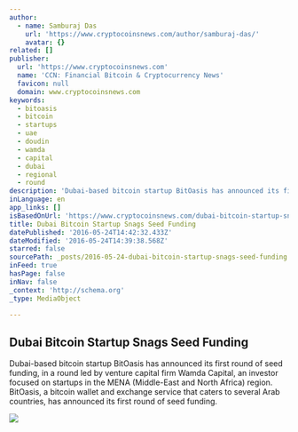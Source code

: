 ```yaml
---
author:
  - name: Samburaj Das
    url: 'https://www.cryptocoinsnews.com/author/samburaj-das/'
    avatar: {}
related: []
publisher:
  url: 'https://www.cryptocoinsnews.com'
  name: 'CCN: Financial Bitcoin & Cryptocurrency News'
  favicon: null
  domain: www.cryptocoinsnews.com
keywords:
  - bitoasis
  - bitcoin
  - startups
  - uae
  - doudin
  - wamda
  - capital
  - dubai
  - regional
  - round
description: 'Dubai-based bitcoin startup BitOasis has announced its first round of seed funding, in a round led by venture capital firm Wamda Capital, an investor focused on startups in the MENA (Middle-East and North Africa) region. BitOasis, a bitcoin wallet and exchange service that caters to several Arab countries, has announced its first round of seed funding.'
inLanguage: en
app_links: []
isBasedOnUrl: 'https://www.cryptocoinsnews.com/dubai-bitcoin-startup-snags-seed-funding/'
title: Dubai Bitcoin Startup Snags Seed Funding
datePublished: '2016-05-24T14:42:32.433Z'
dateModified: '2016-05-24T14:39:38.568Z'
starred: false
sourcePath: _posts/2016-05-24-dubai-bitcoin-startup-snags-seed-funding.md
inFeed: true
hasPage: false
inNav: false
_context: 'http://schema.org'
_type: MediaObject

---
```

<article style=""><h1>Dubai Bitcoin Startup Snags Seed Funding</h1><p>Dubai-based bitcoin startup BitOasis has announced its first round of seed funding, in a round led by venture capital firm Wamda Capital, an investor focused on startups in the MENA (Middle-East and North Africa) region. BitOasis, a bitcoin wallet and exchange service that caters to several Arab countries, has announced its first round of seed funding.</p><img src="https://www.cryptocoinsnews.com/wp-content/uploads/2016/05/Dubai-crossroads.jpg" /></article>